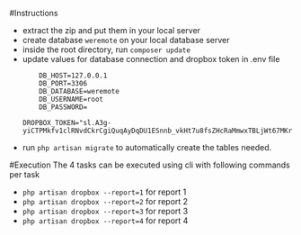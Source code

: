 #Instructions
- extract the zip and put them in your local server
- create database `weremote` on your local database server
- inside the root directory, run `composer update`
- update values for database connection and dropbox token in .env file
    ```
        DB_HOST=127.0.0.1
        DB_PORT=3306
        DB_DATABASE=weremote
        DB_USERNAME=root
        DB_PASSWORD=
    ```
    ```
    DROPBOX_TOKEN="sl.A3g-yiCTPMkfv1clRNvdCkrCgiQuqAyDqDU1ESnnb_vkHt7u8fsZHcRaMmwxTBLjWt67MKr7e952JqawONd_1fGsICFgbjXJhdpjZh0AqcTza59riAEhmQUKEcDiiPGncPTgN_8"
    ```
- run `php artisan migrate` to automatically create the tables needed.

#Execution
The 4 tasks can be executed using cli with following commands per task
- `php artisan dropbox --report=1` for report 1
- `php artisan dropbox --report=2` for report 2
- `php artisan dropbox --report=3` for report 3
- `php artisan dropbox --report=4` for report 4

